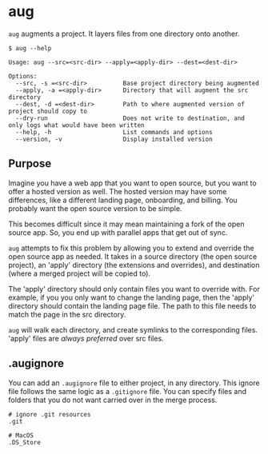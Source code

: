 # aug

`aug` augments a project. It layers files from one directory onto another.

```
$ aug --help

Usage: aug --src=<src-dir> --apply=<apply-dir> --dest=<dest-dir>

Options:
  --src, -s =<src-dir>          Base project directory being augmented
  --apply, -a =<apply-dir>      Directory that will augment the src directory
  --dest, -d =<dest-dir>        Path to where augmented version of project should copy to
  --dry-run                     Does not write to destination, and only logs what would have been written
  --help, -h                    List commands and options
  --version, -v                 Display installed version
```

## Purpose

Imagine you have a web app that you want to open source, but you want to offer a hosted version as well. The hosted version may have some differences, like a different landing page, onboarding, and billing. You probably want the open source version to be simple.

This becomes difficult since it may mean maintaining a fork of the open source app. So, you end up with parallel apps that get out of sync.

`aug` attempts to fix this problem by allowing you to extend and override the open source app as needed. It takes in a source directory (the open source project), an 'apply' directory (the extensions and overrides), and destination (where a merged project will be copied to).

The 'apply' directory should only contain files you want to override with. For example, if you you only want to change the landing page, then the 'apply' directory should contain the landing page file. The path to this file needs to match the page in the src directory.

`aug` will walk each directory, and create symlinks to the corresponding files. 'apply' files are *always preferred* over src files.

## .augignore

You can add an `.augignore` file to either project, in any directory. This ignore file follows the same logic as a `.gitignore` file. You can specify files and folders that you do not want carried over in the merge process.


```
# ignore .git resources
.git

# MacOS
.DS_Store
```
